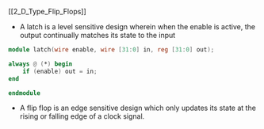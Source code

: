 [[2_D_Type_Flip_Flops]]
* A latch is a level sensitive design wherein when the enable is active, the output continually matches its state to the input
```verilog
module latch(wire enable, wire [31:0] in, reg [31:0] out);

always @ (*) begin
	if (enable) out = in;
end

endmodule
```
* A flip flop is an edge sensitive design which only updates its state at the rising or falling edge of a clock signal. 